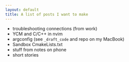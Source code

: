 ```yaml
---
layout: default
title: A list of posts I want to make
---
```


- troubleshooting connections (from work)
- YCM and C/C++ in nvim
- argconfig (see `_draft_code` and repo on my MacBook)
- Sandbox CmakeLists.txt
- stuff from notes on phone
- short stories
